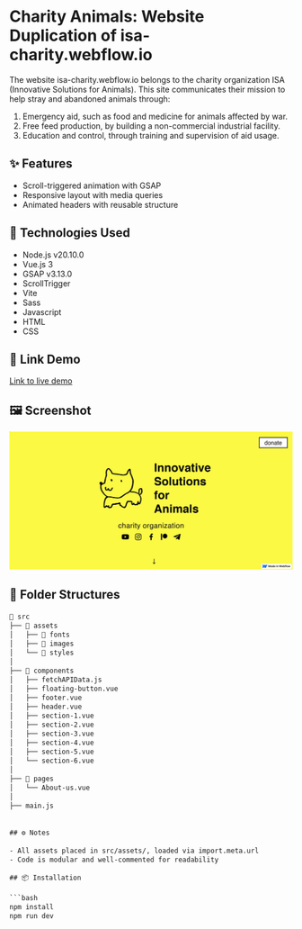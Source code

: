 # Charity Animals: Website Duplication of isa-charity.webflow.io

The website isa-charity.webflow.io belongs to the charity organization ISA (Innovative Solutions for Animals). This site communicates their mission to help stray and abandoned animals through:

1. Emergency aid, such as food and medicine for animals affected by war.
2. Free feed production, by building a non-commercial industrial facility.
3. Education and control, through training and supervision of aid usage.

## ✨ Features

- Scroll-triggered animation with GSAP
- Responsive layout with media queries
- Animated headers with reusable structure

## 🧠 Technologies Used

- Node.js v20.10.0
- Vue.js 3
- GSAP v3.13.0
- ScrollTrigger
- Vite 
- Sass
- Javascript
- HTML
- CSS

## 🚀 Link Demo

[Link to live demo](https://charity-animals.vercel.app/)

## 🖼️ Screenshot

![Screenshot](./src/assets/images/Screenshot.jpeg)

## 📁 Folder Structures

```text
📁 src
├── 📁 assets
│   ├── 📁 fonts
│   ├── 📁 images
│   └── 📁 styles
│
├── 📁 components
│   ├── fetchAPIData.js
│   ├── floating-button.vue
│   ├── footer.vue
│   ├── header.vue
│   ├── section-1.vue
│   ├── section-2.vue
│   ├── section-3.vue
│   ├── section-4.vue
│   ├── section-5.vue
│   └── section-6.vue
│
├── 📁 pages
│   └── About-us.vue
│
├── main.js


## ⚙️ Notes

- All assets placed in src/assets/, loaded via import.meta.url
- Code is modular and well-commented for readability

## 📦 Installation

```bash
npm install
npm run dev